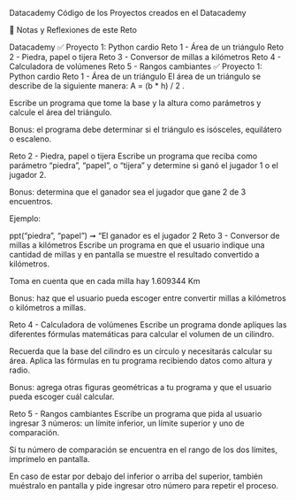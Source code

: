 Datacademy
Código de los Proyectos creados en el Datacademy

📝 Notas y Reflexiones de este Reto

Datacademy
✅ Proyecto 1: Python cardio
Reto 1 - Área de un triángulo
Reto 2 - Piedra, papel o tijera
Reto 3 - Conversor de millas a kilómetros
Reto 4 - Calculadora de volúmenes
Reto 5 - Rangos cambiantes
✅ Proyecto 1: Python cardio
Reto 1 - Área de un triángulo
El área de un triángulo se describe de la siguiente manera: A = (b * h) / 2 .

Escribe un programa que tome la base y la altura como parámetros y calcule el área del triángulo.

Bonus: el programa debe determinar si el triángulo es isósceles, equilátero o escaleno.

Reto 2 - Piedra, papel o tijera
Escribe un programa que reciba como parámetro “piedra”, “papel”, o “tijera” y determine si ganó el jugador 1 o el jugador 2.

Bonus: determina que el ganador sea el jugador que gane 2 de 3 encuentros.

Ejemplo:

ppt(“piedra”, “papel”) ➞ “El ganador es el jugador 2
Reto 3 - Conversor de millas a kilómetros
Escribe un programa en que el usuario indique una cantidad de millas y en pantalla se muestre el resultado convertido a kilómetros.

Toma en cuenta que en cada milla hay 1.609344 Km

Bonus: haz que el usuario pueda escoger entre convertir millas a kilómetros o kilómetros a millas.

Reto 4 - Calculadora de volúmenes
Escribe un programa donde apliques las diferentes fórmulas matemáticas para calcular el volumen de un cilindro.

Recuerda que la base del cilindro es un círculo y necesitarás calcular su área. Aplica las fórmulas en tu programa recibiendo datos como altura y radio.

Bonus: agrega otras figuras geométricas a tu programa y que el usuario pueda escoger cuál calcular.

Reto 5 - Rangos cambiantes
Escribe un programa que pida al usuario ingresar 3 números: un límite inferior, un límite superior y uno de comparación.

Si tu número de comparación se encuentra en el rango de los dos límites, imprímelo en pantalla.

En caso de estar por debajo del inferior o arriba del superior, también muéstralo en pantalla y pide ingresar otro número para repetir el proceso.
